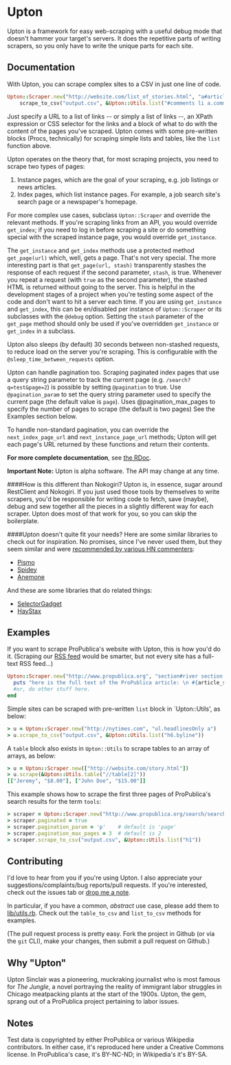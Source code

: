 Upton
==========
Upton is a framework for easy web-scraping with a useful debug mode that doesn't hammer your target's servers. It does the repetitive parts of writing scrapers, so you only have to write the unique parts for each site.

Documentation
----------------------

With Upton, you can scrape complex sites to a CSV in just one line of code.

```ruby
Upton::Scraper.new("http://website.com/list_of_stories.html", "a#article-link").
    scrape_to_csv("output.csv", &Upton::Utils.list("#comments li a.commenter-name"))
```

Just specify a URL to a list of links -- or simply a list of links --, an XPath expression or CSS selector for the links and a block of what to do with the content of the pages you've scraped. Upton comes with some pre-written blocks (Procs, technically) for scraping simple lists and tables, like the `list` function above.

Upton operates on the theory that, for most scraping projects, you need to scrape two types of pages:

1. Instance pages, which are the goal of your scraping, e.g. job listings or news articles.
1. Index pages, which list instance pages. For example, a job search site's search page or a newspaper's homepage.

For more complex use cases, subclass `Upton::Scraper` and override the relevant methods. If you're scraping links from an API, you would override `get_index`; if you need to log in before scraping a site or do something special with the scraped instance page, you would override `get_instance`.

The `get_instance` and `get_index` methods use a protected method `get_page(url)` which, well, gets a page. That's not very special. The more interesting part is that `get_page(url, stash)` transparently stashes the response of each request if the second parameter, `stash`, is true. Whenever you repeat a request (with `true` as the second parameter), the stashed HTML is returned without going to the server. This is helpful in the development stages of a project when you're testing some aspect of the code and don't want to hit a server each time. If you are using `get_instance` and `get_index`, this can be en/disabled per instance of `Upton::Scraper` or its subclasses with the `@debug` option. Setting the `stash` parameter of the `get_page` method should only be used if you've overridden `get_instance` or `get_index` in a subclass.

Upton also sleeps (by default) 30 seconds between non-stashed requests, to reduce load on the server you're scraping. This is configurable with the `@sleep_time_between_requests` option.

Upton can handle pagination too. Scraping paginated index pages that use a query string parameter to track the current page (e.g. `/search?q=test&page=2`) is possible by setting `@pagination` to true. Use `@pagination_param` to set the query string parameter used to specify the current page (the default value is `page`). Uses @pagination_max_pages to specify the number of pages to scrape (the default is two pages) See the Examples section below.

To handle non-standard pagination, you can override the `next_index_page_url` and `next_instance_page_url` methods; Upton will get each page's URL returned by these functions and return their contents.

<b>For more complete documentation</b>, see [the RDoc](http://rubydoc.info/gems/upton/frames/index).

<b>Important Note:</b> Upton is alpha software. The API may change at any time. 

####How is this different than Nokogiri?
Upton is, in essence, sugar around RestClient and Nokogiri. If you just used those tools by themselves to write scrapers, you'd be responsible for writing code to fetch, save (maybe), debug and sew together all the pieces in a slightly different way for each scraper. Upton does most of that work for you, so you can skip the boilerplate.

####Upton doesn't quite fit your needs?
Here are some similar libraries to check out for inspiration. No promises, since I've never used them, but they seem similar and were [recommended by various HN commenters](https://news.ycombinator.com/item?id=6086031): 

- [Pismo](https://github.com/peterc/pismo)
- [Spidey](https://github.com/joeyAghion/spidey)
- [Anemone](http://anemone.rubyforge.org/)

And these are some libraries that do related things:

- [SelectorGadget](http://selectorgadget.com/)
- [HayStax](https://github.com/danhillreports/haystax)


Examples
----------------------
If you want to scrape ProPublica's website with Upton, this is how you'd do it. (Scraping our [RSS feed](http://feeds.propublica.org/propublica/main) would be smarter, but not every site has a full-text RSS feed...)

```ruby
Upton::Scraper.new("http://www.propublica.org", "section#river section h1 a").scrape do |article_string|
  puts "here is the full text of the ProPublica article: \n #{article_string}"
  #or, do other stuff here.
end
```

Simple sites can be scraped with pre-written `list` block in `Upton::Utils', as below:

```ruby
> u = Upton::Scraper.new("http://nytimes.com", "ul.headlinesOnly a")
> u.scrape_to_csv("output.csv", &Upton::Utils.list("h6.byline"))
```

A `table` block also exists in `Upton::Utils` to scrape tables to an array of arrays, as below:

```ruby
> u = Upton::Scraper.new(["http://website.com/story.html"])
> u.scrape(&Upton::Utils.table("//table[2]"))
[["Jeremy", "$8.00"], ["John Doe", "$15.00"]]
```

This example shows how to scrape the first three pages of ProPublica's search results for the term `tools`:

```ruby
> scraper = Upton::Scraper.new("http://www.propublica.org/search/search.php?q=tools", ".compact-list a.title-link")
> scraper.paginated = true
> scraper.pagination_param = 'p'    # default is 'page'
> scraper.pagination_max_pages = 3  # default is 2
> scraper.scrape_to_csv("output.csv", &Upton::Utils.list("h1"))
```


Contributing
----------------------
I'd love to hear from you if you're using Upton. I also appreciate your suggestions/complaints/bug reports/pull requests. If you're interested, check out the issues tab or [drop me a note](http://github.com/jeremybmerrill).

In particular, if you have a common, *abstract* use case, please add them to [lib/utils.rb](https://github.com/propublica/upton/blob/master/lib/utils.rb). Check out the `table_to_csv` and `list_to_csv` methods for examples.

(The pull request process is pretty easy. Fork the project in Github (or via the `git` CLI), make your changes, then submit a pull request on Github.) 

Why "Upton"
----------------------
Upton Sinclair was a pioneering, muckraking journalist who is most famous for _The Jungle_, a novel portraying the reality of immigrant labor struggles in Chicago meatpacking plants at the start of the 1900s. Upton, the gem, sprang out of a ProPublica project pertaining to labor issues.

Notes
------------------------
Test data is copyrighted by either ProPublica or various Wikipedia contributors.
In either case, it's reproduced here under a Creative Commons license. In ProPublica's case, it's BY-NC-ND; in Wikipedia's it's BY-SA.
